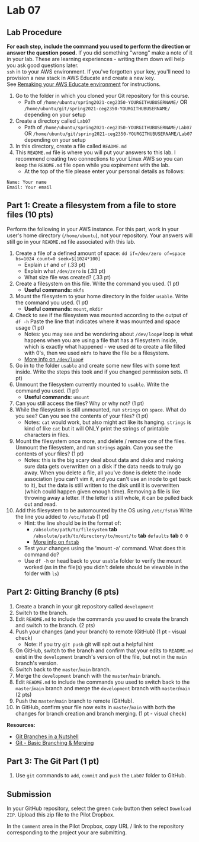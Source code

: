 # Lab 07

## Lab Procedure

**For each step, include the command you used to perform the direction or answer the question posed.** If you did something "wrong" make a note of it in your lab. These are learning experiences - writing them down will help you ask good questions later.  
`ssh` in to your AWS environment. If you've forgotten your key, you'll need to provision a new stack in AWS Educate and create a new key.  
See [Remaking your AWS Educate environment](../../..) for instructions.

1. Go to the folder in which you cloned your Git repository for this course.
   - Path of `/home/ubuntu/spring2021-ceg2350-YOURGITHUBUSERNAME/` OR `/home/ubuntu/git/spring2021-ceg2350-YOURGITHUBUSERNAME/` depending on your setup
2. Create a directory called `Lab07`
   - Path of `/home/ubuntu/spring2021-ceg2350-YOURGITHUBUSERNAME/Lab07` OR `/home/ubuntu/git/spring2021-ceg2350-YOURGITHUBUSERNAME/Lab07` depending on your setup
3. In this directory, create a file called `README.md`
4. This `README.md` file is where you will put your answers to this lab. I recommend creating two connections to your Linux AWS so you can keep the `README.md` file open while you expirement with the lab.
   - At the top of the file please enter your personal details as follows:

```
Name: Your name
Email: Your email

```

## Part 1: Create a filesystem from a file to store files (10 pts)

Perform the following in your AWS instance.  For this part, work in your user's home directory (`/home/ubuntu`), not your repository.  Your answers will still go in your `README.md` file associated with this lab.

1. Create a file of a defined amount of space: `dd if=/dev/zero of=space bs=1024 count=0 seek=$[1024*100]`
   - Explain `if` and `of` (.33 pt)
   - Explain what `/dev/zero` is (.33 pt)
   - What size file was created? (.33 pt)
2. Create a filesystem on this file.  Write the command you used. (1 pt)
   - **Useful commands:** `mkfs`
3. Mount the filesystem to your home directory in the folder `usable`.  Write the command you used. (1 pt)
   - **Useful commands:** `mount`, `mkdir`
4. Check to see if the filesystem was mounted according to the output of `df -h`  Paste the line that indicates where it was mounted and space usage (1 pt)
   - Notes: you may see and be wondering about `/dev/loop#`  loop is what happens when you are using a file that has a filesystem inside, which is exactly what happened - we used `dd` to create a file filled with 0's, then we used `mkfs` to have the file be a filesystem.
   - [More info on `/dev/loop#`](https://en.wikipedia.org/wiki/Loop_device)
5. Go in to the folder `usable` and create some new files with some text inside.  Write the steps this took and if you changed permission sets. (1 pt)
6. Unmount the filesystem currently mounted to `usable`.  Write the command you used. (1 pt)
   - **Useful commands:** `umount`
7. Can you still access the files?  Why or why not? (1 pt)
8. While the filesystem is still unmounted, run `strings` on `space`.  What do you see?  Can you see the contents of your files? (1 pt)
   - Notes: `cat` would work, but also might act like its hanging.  `strings` is kind of like `cat` but it will ONLY print the strings of printable characters in files.
9. Mount the filesystem once more, and delete / remove one of the files.  Unmount the filesystem, and run `strings` again.  Can you see the contents of your files? (1 pt)
   - Notes: this is the big scary deal about data and disks and making sure data gets overwritten on a disk if the data needs to truly go away.  When you delete a file, all you've done is delete the inode association (you can't vim it, and you can't use an inode to get back to it), but the data is still written to the disk until it is overwritten (which could happen given enough time).  Removing a file is like throwing away a letter.  If the letter is still whole, it can be pulled back out and read.
10. Add this filesystem to be automounted by the OS using `/etc/fstab` Write the line you added to `/etc/fstab` (1 pt)
      - Hint: the line should be in the format of:
         - `/absolute/path/to/filesystem` **tab** `/absolute/path/to/directory/to/mount/to` **tab** `defaults` **tab** `0 0`
         - [More info on `fstab`](https://en.wikipedia.org/wiki/Fstab)
      - Test your changes using the 'mount -a' command.  What does this command do?  
      - Use `df -h` or head back to your `usable` folder to verify the mount worked (as in the file(s) you didn't delete should be viewable in the folder with `ls`)

## Part 2: Gitting Branchy (6 pts)

1. Create a branch in your git repository called `development`
2. Switch to the branch.
3. Edit `README.md` to include the commands you used to create the branch and switch to the branch. (2 pts)
4. Push your changes (and your branch) to remote (GitHub) (1 pt - visual check)
   - Note: if you try `git push` git will spit out a helpful hint
5. On GitHub, switch to the branch and confirm that your edits to `README.md` exist in the `development` branch's version of the file, but not in the `main` branch's version.
6. Switch back to the `master`/`main` branch.
7. Merge the `development` branch with the `master`/`main` branch.
8. Edit `README.md` to include the commands you used to switch back to the `master`/`main` branch and merge the `development` branch with `master`/`main` (2 pts)
9. Push the `master`/`main` branch to remote (GitHub). 
10. In GitHub, confirm your file now exits in `master`/`main` with both the changes for branch creation and branch merging. (1 pt - visual check)

**Resources:**

- [Git Branches in a Nutshell](https://git-scm.com/book/en/v2/Git-Branching-Branches-in-a-Nutshell)
- [Git - Basic Branching & Merging](https://git-scm.com/book/en/v2/Git-Branching-Basic-Branching-and-Merging)

## Part 3: The Git Part (1 pt)

1. Use `git` commands to `add`, `commit` and `push` the `Lab07` folder to GitHub.

## Submission

In your GitHub repository, select the green `Code` button then select `Download ZIP`. Upload this zip file to the Pilot Dropbox.

In the `Comment` area in the Pilot Dropbox, copy URL / link to the repository corresponding to the project your are submitting.

